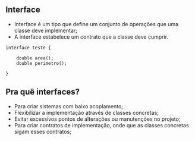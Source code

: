 Interface
----

- Interface é um tipo que define um conjunto de operações que uma classe deve implementar;
- A interface estabelece um contrato que a classe deve cumprir.

```
interface teste {

    double area();
    double perimetro();

}

```

Pra quê interfaces?
----
- Para criar sistemas com baixo acoplamento;
- Flexibilizar a implementação através de classes concretas;
- Evitar excessivos pontos de alterações ou manutenções no projeto;
- Para criar contratos de implementação, onde que as classes concretas sigam esses contratos;

  
  